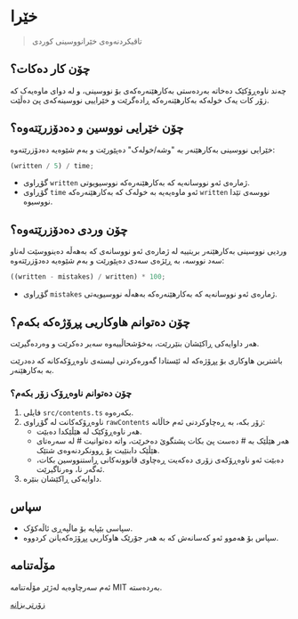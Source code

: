 # خێرا

> تاقیکردنەوەی خێرانووسینی کوردی

## چۆن کار دەکات؟

چەند ناوەڕۆکێک دەخاتە بەردەستی بەکارهێنەرەکەی بۆ نووسینی، و لە دوای ماوەیەک کە
زۆر کات یەک خولەکە بەکارهێنەرەکە ڕادەگرێت و خێراییی نووسینەکەی پێ دەڵێت.

## چۆن خێرایی نووسین و دەدۆزرێتەوە؟

خێرایی نووسینی بەکارهێنەر بە "وشە/خولەک" دەپێورێت و بەم شێوەیە دەدۆزرێتەوە:

```ts
(written / 5) / time;
```

- گۆڕاوی `written` ژمارەی ئەو نووسانەیە کە بەکارهێنەرەکە نووسیویوتی.
- گۆڕاوی `time` ئەو ماوەیەیە بە خولەک کە بەکارهێنەرەکە `written` نووسەی تێدا
  نووسیوە.

## چۆن وردی دەدۆزرێتەوە؟

وردیی نووسینی بەکارهێنەر بریتییە لە ژمارەی ئەو نووسانەی کە بەهەڵە دەینووسێت
لەناو سەد نووسە، بە ڕێژەی سەدی دەپێورێت و بەم شێوەیە دەدۆزرێتەوە:

```ts
((written - mistakes) / written) * 100;
```

- گۆڕاوی `mistakes` ژمارەی ئەو نووسانەیە کە بەکارهێنەرەکە بەهەڵە نووسیویەتی.

## چۆن دەتوانم هاوکاریی پڕۆژەکە بکەم؟

هەر داوایەکی ڕاکێشان بنێررێت، بەخۆشحاڵییەوە سەیر دەکرێت و وەردەگیرێت.

باشترین هاوکاری بۆ پڕۆژەکە لە ئێستادا گەورەکردنی لیستەی ناوەڕۆکەکانە کە دەدرێت
بە بەکارهێنەر.

### چۆن دەتوانم ناوەڕۆک زۆر بکەم؟

1. فایلی `src/contents.ts` بکەرەوە.
2. ناوەڕۆکەکانت لە گۆڕاوی `rawContents` زۆر بکە، بە ڕەچاوکردنی ئەم خاڵانە:
   - هەر ناوەڕۆکێک لە هێڵێکدا دەبێت.
   - هەر هێڵێک بە # دەست پێ بکات پشتگوێ دەخرێت، واتە دەتوانیت # لە سەرەتای هێڵێک
     دابنێیت بۆ ڕوونکردنەوەی شتێک.
   - دەبێت ئەو ناوەڕۆکەی زۆری دەکەیت ڕەچاوی قانوونەکانی ڕاستنووسین بکات، ئەگەر
     نا، وەرناگیرێت.
3. داوایەکی ڕاکێشان بنێرە.

## سپاس

- سپاسی بێپایە بۆ ماڵپەڕی ئاڵەکۆک.
- سپاس بۆ هەموو ئەو کەسانەش کە بە هەر جۆرێک هاوکاریی پڕۆژەکەیانن کردووە.

## مۆڵەتنامە

ئەم سەرچاوەیە لەژێر مۆڵەتنامە MIT بەردەستە.

[زۆرتر بزانە](./LICENSE)
